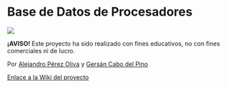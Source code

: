 # Base de Datos de Procesadores 
![](https://github.com/Alejandro1901/ProcesadoresDB/blob/main/images/Procesadores_Intel.jpg)

**¡AVISO!** Este proyecto ha sido realizado con fines educativos, no con fines comerciales ni de lucro.

Por [Alejandro Pérez Oliva](https://github.com/Alejandro1901) y [Gersán Cabo del Pino](https://github.com/GersanCabo)

[Enlace a la Wiki del proyecto](https://github.com/Alejandro1901/ProcesadoresDB/wiki)
